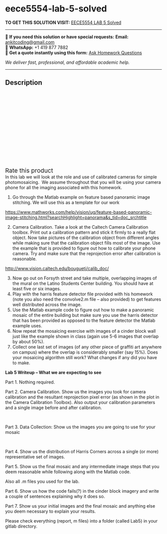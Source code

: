 # eece5554-lab-5-solved
**TO GET THIS SOLUTION VISIT:** [EECE5554 LAB 5 Solved](https://www.ankitcodinghub.com/product/eece5554-lab-5-solved/)


---

📩 **If you need this solution or have special requests:** **Email:** ankitcoding@gmail.com  
📱 **WhatsApp:** +1 419 877 7882  
📄 **Get a quote instantly using this form:** [Ask Homework Questions](https://www.ankitcodinghub.com/services/ask-homework-questions/)

*We deliver fast, professional, and affordable academic help.*

---

<h2>Description</h2>



<div class="kk-star-ratings kksr-auto kksr-align-center kksr-valign-top" data-payload="{&quot;align&quot;:&quot;center&quot;,&quot;id&quot;:&quot;95072&quot;,&quot;slug&quot;:&quot;default&quot;,&quot;valign&quot;:&quot;top&quot;,&quot;ignore&quot;:&quot;&quot;,&quot;reference&quot;:&quot;auto&quot;,&quot;class&quot;:&quot;&quot;,&quot;count&quot;:&quot;0&quot;,&quot;legendonly&quot;:&quot;&quot;,&quot;readonly&quot;:&quot;&quot;,&quot;score&quot;:&quot;0&quot;,&quot;starsonly&quot;:&quot;&quot;,&quot;best&quot;:&quot;5&quot;,&quot;gap&quot;:&quot;4&quot;,&quot;greet&quot;:&quot;Rate this product&quot;,&quot;legend&quot;:&quot;0\/5 - (0 votes)&quot;,&quot;size&quot;:&quot;24&quot;,&quot;title&quot;:&quot;EECE5554 LAB 5 Solved&quot;,&quot;width&quot;:&quot;0&quot;,&quot;_legend&quot;:&quot;{score}\/{best} - ({count} {votes})&quot;,&quot;font_factor&quot;:&quot;1.25&quot;}">

<div class="kksr-stars">

<div class="kksr-stars-inactive">
            <div class="kksr-star" data-star="1" style="padding-right: 4px">


<div class="kksr-icon" style="width: 24px; height: 24px;"></div>
        </div>
            <div class="kksr-star" data-star="2" style="padding-right: 4px">


<div class="kksr-icon" style="width: 24px; height: 24px;"></div>
        </div>
            <div class="kksr-star" data-star="3" style="padding-right: 4px">


<div class="kksr-icon" style="width: 24px; height: 24px;"></div>
        </div>
            <div class="kksr-star" data-star="4" style="padding-right: 4px">


<div class="kksr-icon" style="width: 24px; height: 24px;"></div>
        </div>
            <div class="kksr-star" data-star="5" style="padding-right: 4px">


<div class="kksr-icon" style="width: 24px; height: 24px;"></div>
        </div>
    </div>

<div class="kksr-stars-active" style="width: 0px;">
            <div class="kksr-star" style="padding-right: 4px">


<div class="kksr-icon" style="width: 24px; height: 24px;"></div>
        </div>
            <div class="kksr-star" style="padding-right: 4px">


<div class="kksr-icon" style="width: 24px; height: 24px;"></div>
        </div>
            <div class="kksr-star" style="padding-right: 4px">


<div class="kksr-icon" style="width: 24px; height: 24px;"></div>
        </div>
            <div class="kksr-star" style="padding-right: 4px">


<div class="kksr-icon" style="width: 24px; height: 24px;"></div>
        </div>
            <div class="kksr-star" style="padding-right: 4px">


<div class="kksr-icon" style="width: 24px; height: 24px;"></div>
        </div>
    </div>
</div>


<div class="kksr-legend" style="font-size: 19.2px;">
            <span class="kksr-muted">Rate this product</span>
    </div>
    </div>
In this lab we will look at the role and use of calibrated cameras for simple photomosaicing.&nbsp; We assume throughout that you will be using your camera phone for all the imaging associated with this homework.

<ol>
<li>Go through the Matlab example on feature based panoramic image stitching. We will use this as a template for our work</li>
</ol>
<a href="https://www.mathworks.com/help/vision/ug/feature-based-panoramic-image-stitching.html?searchHighlight=panorama&amp;s_tid=doc_srchtitle">https://www.mathworks.com/help/vision/ug/feature-based-panoramic-image-stitching.html?searchHighlight=panorama&amp;s_tid=doc_srchtitle</a>

<ol start="2">
<li>Camera Calibration. Take a look at the Caltech Camera Calibration toolbox. Print out a calibration pattern and stick it firmly to a really flat object. Now take pictures of the calibration object from different angles while making sure that the calibration object fills most of the image. Use the example that is provided to figure out how to calibrate your phone camera. Try and make sure that the reprojection error after calibration is reasonable.</li>
</ol>
<a href="http://www.vision.caltech.edu/bouguetj/calib_doc/">http://www.vision.caltech.edu/bouguetj/calib_doc/</a>

<ol start="3">
<li>Now go out on Forsyth street and take multiple, overlapping images of the mural on the Latino Students Center building. You should have at least five or six images.</li>
<li>Play with the harris feature detector file provided with his homework (note you also need the convolve2.m file – also provided) to get features well distributed across the image.</li>
<li>Use the Matlab example code to figure out how to make a panoramic mosaic of the entire building but make sure you use the harris detector that has been provided as opposed to the feature detector the Matlab example uses.</li>
<li>Now repeat the mosaicing exercise with images of a cinder block wall just like the example shown in class (again use 5-6 images that overlap by about 50%).</li>
<li>Collect one last set of images (of any other piece of graffiti art anywhere on campus) where the overlap is considerably smaller (say 15%). Does your mosaicing algorithm still work? What changes if any did you have to make.</li>
</ol>
<strong>Lab 5 Writeup – What we are expecting to see</strong>

Part 1. Nothing required.

Part 2. Camera Calibration. Show us the images you took for camera calibration and the resultant reprojection pixel error (as shown in the plot in the Camera Calibration Toolbox). Also output your calibration parameters and a single image before and after calibration.

&nbsp;

Part 3. Data Collection: Show us the images you are going to use for your mosaic

&nbsp;

Part 4. Show us the distribution of Harris Corners across a single (or more) representative set of images.

Part 5. Show us the final mosaic and any intermediate image steps that you deem reasonable while following along with the Matlab code.

Also all .m files you used for the lab.

Part 6. Show us how the code fails(?) in the cinder block imagery and write a couple of sentences explaining why it does so.

Part 7. Show us your initial images and the final mosaic and anything else you deem necessary to explain your results.

Please check everything (report, m files) into a folder (called Lab5) in your gitlab directory.

&nbsp;
